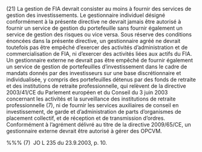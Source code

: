 (21) La gestion de FIA devrait consister au moins à fournir des services de gestion des investissements. Le gestionnaire individuel désigné conformément à la présente directive ne devrait jamais être autorisé à fournir un service de gestion du portefeuille sans fournir également un service de gestion des risques ou vice versa. Sous réserve des conditions énoncées dans la présente directive, un gestionnaire agréé ne devrait toutefois pas être empêché d’exercer des activités d’administration et de commercialisation de FIA, ni d’exercer des activités liées aux actifs du FIA. Un gestionnaire externe ne devrait pas être empêché de fournir également un service de gestion de portefeuilles d’investissement dans le cadre de mandats donnés par des investisseurs sur une base discrétionnaire et individualisée, y compris des portefeuilles détenus par des fonds de retraite et des institutions de retraite professionnelle, qui relèvent de la directive 2003/41/CE du Parlement européen et du Conseil du 3 juin 2003 concernant les activités et la surveillance des institutions de retraite professionnelle (7), ni de fournir les services auxiliaires de conseil en investissement, de garde et d’administration de parts d’organismes de placement collectif, et de réception et de transmission d’ordres. Conformément à l’agrément délivré au titre de la directive 2009/65/CE, un gestionnaire externe devrait être autorisé à gérer des OPCVM.

%%% (7)  JO L 235 du 23.9.2003, p. 10.